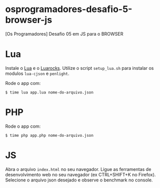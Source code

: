 # osprogramadores-desafio-5-browser-js
[Os Programadores] Desafio 05 em JS para o BROWSER



# Lua
Instale o [Lua](http://lua.org) e o [Luarocks](http://luarocks.org). Utilize o script `setup_lua.sh` para instalar os modulos `lua-cjson` e `penlight`. 

Rode o app com:

```
$ time lua app.lua nome-do-arquivo.json
```

# PHP

Rode o app com:

```
$ time php app.php nome-do-arquivo.json
```

# JS
Abra o arquivo `index.html` no seu navegador. Ligue as ferramentas de desenvolvimento web no seu navegador (ex CTRL+SHIFT+K no Firefox). Selecione o arquivo json desejado e observe o benchmark no console.
